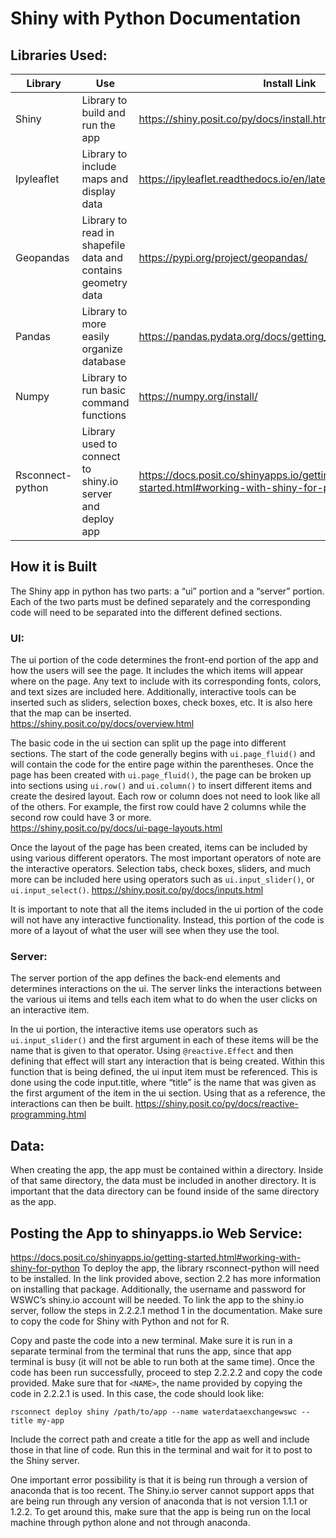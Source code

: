 # Shiny with Python Documentation

## Libraries Used:

Library | Use | Install Link
--- | --- | ---
Shiny | Library to build and run the app  | https://shiny.posit.co/py/docs/install.html 
Ipyleaflet | Library to include maps and display data | https://ipyleaflet.readthedocs.io/en/latest/installation/index.html 
Geopandas | Library to read in shapefile data and contains geometry data | https://pypi.org/project/geopandas/ 
Pandas | Library to more easily organize database | https://pandas.pydata.org/docs/getting_started/install.html 
Numpy | Library to run basic command functions | https://numpy.org/install/ 
Rsconnect-python | Library used to connect to shiny.io server and deploy app | https://docs.posit.co/shinyapps.io/getting-started.html#working-with-shiny-for-python 

## How it is Built
The Shiny app in python has two parts: a “ui” portion and a “server” portion. Each of the two parts must be defined separately and the corresponding code will need to be separated into the different defined sections.  

### UI:
The ui portion of the code determines the front-end portion of the app and how the users will see the page. It includes the which items will appear where on the page. Any text to include with its corresponding fonts, colors, and text sizes are included here. Additionally, interactive tools can be inserted such as sliders, selection boxes, check boxes, etc. It is also here that the map can be inserted.  
https://shiny.posit.co/py/docs/overview.html 

The basic code in the ui section can split up the page into different sections. The start of the code generally begins with `ui.page_fluid()` and will contain the code for the entire page within the parentheses. Once the page has been created with `ui.page_fluid()`, the page can be broken up into sections using `ui.row()` and `ui.column()` to insert different items and create the desired layout. Each row or column does not need to look like all of the others. For example, the first row could have 2 columns while the second row could have 3 or more.  
https://shiny.posit.co/py/docs/ui-page-layouts.html 

Once the layout of the page has been created, items can be included by using various different operators. The most important operators of note are the interactive operators. Selection tabs, check boxes, sliders, and much more can be included here using operators such as `ui.input_slider()`, or `ui.input_select()`. 
https://shiny.posit.co/py/docs/inputs.html 

It is important to note that all the items included in the ui portion of the code will not have any interactive functionality. Instead, this portion of the code is more of a layout of what the user will see when they use the tool.  

### Server:
The server portion of the app defines the back-end elements and determines interactions on the ui. The server links the interactions between the various ui items and tells each item what to do when the user clicks on an interactive item.  

In the ui portion, the interactive items use operators such as `ui.input_slider()` and the first argument in each of these items will be the name that is given to that operator. Using `@reactive.Effect` and then defining that effect will start any interaction that is being created. Within this function that is being defined, the ui input item must be referenced. This is done using the code input.title, where “title” is the name that was given as the first argument of the item in the ui section. Using that as a reference, the interactions can then be built. 
https://shiny.posit.co/py/docs/reactive-programming.html 

## Data:
When creating the app, the app must be contained within a directory. Inside of that same directory, the data must be included in another directory. It is important that the data directory can be found inside of the same directory as the app.  

## Posting the App to shinyapps.io Web Service:
https://docs.posit.co/shinyapps.io/getting-started.html#working-with-shiny-for-python 
To deploy the app, the library rsconnect-python will need to be installed. In the link provided above, section 2.2 has more information on installing that package. Additionally, the username and password for WSWC’s shiny.io account will be needed. To link the app to the shiny.io server, follow the steps in 2.2.2.1 method 1 in the documentation. Make sure to copy the code for Shiny with Python and not for R.  

Copy and paste the code into a new terminal. Make sure it is run in a separate terminal from the terminal that runs the app, since that app terminal is busy (it will not be able to run both at the same time). Once the code has been run successfully, proceed to step 2.2.2.2 and copy the code provided. Make sure that for `<NAME>`, the name provided by copying the code in 2.2.2.1 is used. In this case, the code should look like:  

`rsconnect deploy shiny /path/to/app --name waterdataexchangewswc --title my-app` 

Include the correct path and create a title for the app as well and include those in that line of code. Run this in the terminal and wait for it to post to the Shiny server. 

One important error possibility is that it is being run through a version of anaconda that is too recent. The Shiny.io server cannot support apps that are being run through any version of anaconda that is not version 1.1.1 or 1.2.2. To get around this, make sure that the app is being run on the local machine through python alone and not through anaconda. 